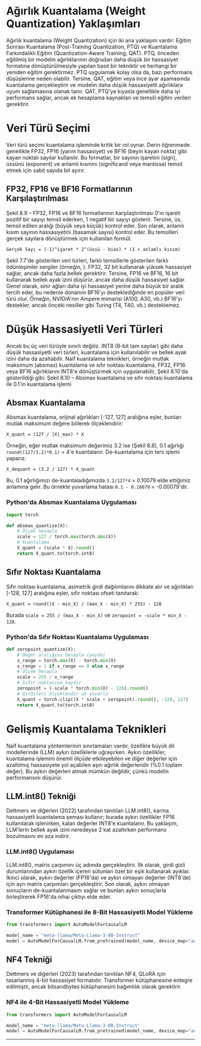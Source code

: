 # Ağırlık Kuantalama (Weight Quantization) Yaklaşımları
Ağırlık kuantalama (Weight Quantization) için iki ana yaklaşım vardır: Eğitim Sonrası Kuantalama (Post-Training Quantization, PTQ) ve Kuantalama Farkındalıklı Eğitim (Quantization-Aware Training, QAT). PTQ, önceden eğitilmiş bir modelin ağırlıklarının doğrudan daha düşük bir hassasiyet formatına dönüştürülmesiyle yapılan basit bir tekniktir ve herhangi bir yeniden eğitim gerektirmez. PTQ uygulamak kolay olsa da, bazı performans düşüşlerine neden olabilir. 
Tersine, QAT, eğitim veya ince ayar aşamasında kuantalama gerçekleştirir ve modelin daha düşük hassasiyetli ağırlıklara uyum sağlamasına olanak tanır. QAT, PTQ'ye kıyasla genellikle daha iyi performans sağlar, ancak ek hesaplama kaynakları ve temsili eğitim verileri gerektirir.

# Veri Türü Seçimi
Veri türü seçimi kuantalama işleminde kritik bir rol oynar. Derin öğrenmede genellikle FP32, FP16 (yarım hassasiyet) ve BF16 (beyin kayan nokta) gibi kayan noktalı sayılar kullanılır. Bu formatlar, bir sayının işaretini (sign), üssünü (exponent) ve anlamlı kısmını (significand veya mantissa) temsil etmek için sabit sayıda bit ayırır.

## FP32, FP16 ve BF16 Formatlarının Karşılaştırılması
Şekil 8.9 – FP32, FP16 ve BF16 formatlarının karşılaştırılması
0'ın işareti pozitif bir sayıyı temsil ederken, 1 negatif bir sayıyı gösterir. Tersine, üs, temsil edilen aralığı (büyük veya küçük) kontrol eder. Son olarak, anlamlı kısım sayının hassasiyetini (basamak sayısı) kontrol eder. Bu temsilleri gerçek sayılara dönüştürmek için kullanılan formül:
```
Gerçek Sayı = (-1)^işaret * 2^(üssü - bias) * (1 + anlamlı kısım)
```
Şekil 7.7'de gösterilen veri türleri, farklı temsillerle gösterilen farklı ödünleşimler sergiler (örneğin, ). FP32, 32 bit kullanarak yüksek hassasiyet sağlar, ancak daha fazla bellek gerektirir. Tersine, FP16 ve BF16, 16 bit kullanarak bellek ayak izini düşürür, ancak daha düşük hassasiyet sağlar. Genel olarak, sinir ağları daha iyi hassasiyet yerine daha büyük bir aralık tercih eder, bu nedenle donanım BF16'yı desteklediğinde en popüler veri türü olur. Örneğin, NVIDIA'nın Ampere mimarisi (A100, A30, vb.) BF16'yı destekler, ancak önceki nesiller gibi Turing (T4, T40, vb.) desteklemez.

# Düşük Hassasiyetli Veri Türleri
Ancak bu üç veri türüyle sınırlı değiliz. INT8 (8-bit tam sayılar) gibi daha düşük hassasiyetli veri türleri, kuantalama için kullanılabilir ve bellek ayak izini daha da azaltabilir. Naif kuantalama teknikleri, örneğin mutlak maksimum (absmax) kuantalama ve sıfır noktası kuantalama, FP32, FP16 veya BF16 ağırlıklarını INT8'e dönüştürmek için uygulanabilir, Şekil 8.10'da gösterildiği gibi:
Şekil 8.10 – Absmax kuantalama ve sıfır noktası kuantalama ile 0.1'in kuantalama işlemi

## Absmax Kuantalama
Absmax kuantalama, orijinal ağırlıkları [-127, 127] aralığına eşler, bunları mutlak maksimum değere bölerek ölçeklendirir:
```
X_quant = (127 / |X|_max) * X
```
Örneğin, eğer mutlak maksimum değerimiz 3.2 ise (Şekil 8.8), 0.1 ağırlığı `round((127/3.2)*0.1)` = 4'e kuantalanır. 
De-kuantalama için ters işlemi yaparız:
```
X_dequant = (3.2 / 127) * X_quant
```
Bu, 0.1 ağırlığımızı de-kuantaladığımızda `3.2/127*4` = 0.10079 elde ettiğimiz anlamına gelir. Bu örnekte yuvarlama hatası `0.1 - 0.10079` = -0.00079'dir.

### Python'da Absmax Kuantalama Uygulaması
```python
import torch

def absmax_quantize(X):
    # Ölçek hesapla
    scale = 127 / torch.max(torch.abs(X))
    # Kuantalama
    X_quant = (scale * X).round()
    return X_quant.to(torch.int8)
```

## Sıfır Noktası Kuantalama
Sıfır noktası kuantalama, asimetrik girdi dağılımlarını dikkate alır ve ağırlıkları [-128, 127] aralığına eşler, sıfır noktası ofseti tanıtarak:
```
X_quant = round((X - min_X) / (max_X - min_X) * 255) - 128
```
Burada `scale = 255 / (max_X - min_X)` ve `zeropoint = -scale * min_X - 128`.

### Python'da Sıfır Noktası Kuantalama Uygulaması
```python
def zeropoint_quantize(X):
    # Değer aralığını hesapla (payda)
    x_range = torch.max(X) - torch.min(X)
    x_range = 1 if x_range == 0 else x_range
    # Ölçek hesapla
    scale = 255 / x_range
    # Sıfır noktasına kaydır
    zeropoint = (-scale * torch.min(X) - 128).round()
    # Girdileri ölçeklendir ve yuvarla
    X_quant = torch.clip((X * scale + zeropoint).round(), -128, 127)
    return X_quant.to(torch.int8)
```

# Gelişmiş Kuantalama Teknikleri
Naif kuantalama yöntemlerinin sınırlamaları vardır, özellikle büyük dil modellerinde (LLM) aykırı özelliklerle uğraşırken. Aykırı özellikler, kuantalama işlemini önemli ölçüde etkileyebilen ve diğer değerler için azaltılmış hassasiyete yol açabilen aşırı ağırlık değerleridir (%0.1 toplam değer). Bu aykırı değerleri atmak mümkün değildir, çünkü modelin performansını düşürür.

## LLM.int8() Tekniği
Dettmers ve diğerleri (2022) tarafından tanıtılan LLM.int8(), karma hassasiyetli kuantalama şeması kullanır; burada aykırı özellikler FP16 kullanılarak işlenirken, kalan değerler INT8'e kuantalanır. Bu yaklaşım, LLM'lerin bellek ayak izini neredeyse 2 kat azaltırken performans bozulmasını en aza indirir.

### LLM.int8() Uygulaması
LLM.int8(), matris çarpımını üç adımda gerçekleştirir. İlk olarak, girdi gizli durumlarından aykırı özellik içeren sütunları özel bir eşik kullanarak ayıklar. İkinci olarak, aykırı değerler (FP16'da) ve aykırı olmayan değerler (INT8'de) için ayrı matris çarpımları gerçekleştirir. Son olarak, aykırı olmayan sonuçların de-kuantalanmasını sağlar ve bunları aykırı sonuçlarla birleştirerek FP16'da nihai çıktıyı elde eder.

### Transformer Kütüphanesi ile 8-Bit Hassasiyetli Model Yükleme
```python
from transformers import AutoModelForCausalLM

model_name = "meta-llama/Meta-Llama-3-8B-Instruct"
model = AutoModelForCausalLM.from_pretrained(model_name, device_map="auto", load_in_8bit=True)
```

## NF4 Tekniği
Dettmers ve diğerleri (2023) tarafından tanıtılan NF4, QLoRA için tasarlanmış 4-bit hassasiyet formatıdır. Transformer kütüphanesine entegre edilmiştir, ancak bitsandbytes kütüphanesini bağımlılık olarak gerektirir.

### NF4 ile 4-Bit Hassasiyetli Model Yükleme
```python
from transformers import AutoModelForCausalLM

model_name = "meta-llama/Meta-Llama-3-8B-Instruct"
model = AutoModelForCausalLM.from_pretrained(model_name, device_map="auto", load_in_4bit=True)
```

---


